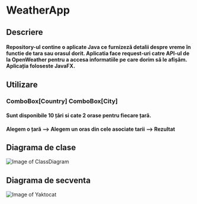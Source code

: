# WeatherApp

## Descriere
#### Repository-ul contine o aplicate Java ce furnizeză detalii despre vreme în functie de tara sau orasul dorit. Aplicatia face request-uri catre API-ul de la OpenWeather pentru a accesa informatiile pe care dorim să le afișăm. Aplicația foloseste JavaFX.

## Utilizare
### ComboBox[Country] ComboBox[City]
#### Sunt disponibile 10 țări si cate 2 orase pentru fiecare țară.
#### Alegem o țară --> Alegem un oras din cele asociate tarii --> Rezultat

## Diagrama de clase
![Image of ClassDiagram](https://app.diagrams.net/#G1F2_CnzIY2d79wLi9jHtL0ehkHr5XeZ6G)
## Diagrama de secventa
![Image of Yaktocat](https://octodex.github.com/images/yaktocat.png)
